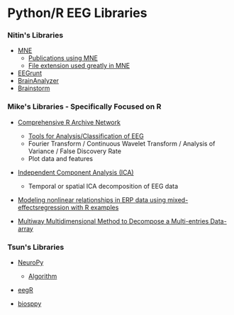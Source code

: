 # Python/R EEG Libraries

### Nitin's Libraries

 - [MNE](http://martinos.org/mne/stable/index.html)
    - [Publications using MNE](http://martinos.org/mne/stable/cited.html)
    - [File extension used greatly in MNE](http://fileinfo.com/extension/fif)
 - [EEGrunt](http://www.autodidacts.io/eegrunt-open-source-python-eeg-analysis-utilities/)
 - [BrainAnalyzer](http://www.brainproducts.com/downloads.php?kid=9)
 - [Brainstorm ](http://neuroimage.usc.edu/brainstorm/)
 
### Mike's Libraries - Specifically Focused on R

 - [Comprehensive R Archive Network](https://cran.r-project.org/)
    - [Tools for Analysis/Classification of EEG](https://cran.r-project.org/web/packages/eegAnalysis/)
    - Fourier Transform / Continuous Wavelet Transform / Analysis of Variance / False Discovery Rate
    - Plot data and features
 
- [Independent Component Analysis (ICA)](http://finzi.psych.upenn.edu/library/eegkit/html/eegica.html)
    - Temporal or spatial ICA decomposition of EEG data
 
- [Modeling nonlinear relationships in ERP data using mixed-effectsregression with R examples](http://onlinelibrary.wiley.com/doi/10.1111/psyp.12299/epdf)

- [Multiway Multidimensional Method to Decompose a Multi-entries Data-array](https://www.jstatsoft.org/article/view/v034i10)

### Tsun's Libraries

 - [NeuroPy](https://pypi.python.org/pypi/NeuroPy/0.1)
    - [Algorithm](https://github.com/neuropy/neuropy#readme)

 - [eegR](http://user2014.stat.ucla.edu/abstracts/talks/39_Toth.pdf)
 
 - [biosppy](https://pypi.python.org/pypi/biosppy/0.2.0)
